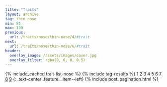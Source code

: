 ```yaml
---
title: "Traits"
layout: archive
tag: thin nose
min: 81
max: 100
previous:
  url: /traits/nose/thin-nose/4/#trait
next:
  url: /traits/nose/thin-nose/6/#trait
header:
  overlay_image: /assets/images/cover.jpg
  overlay_filter: rgba(0, 0, 0, 0.5)
---
```

{% include_cached trait-list-nose %}
{% include tag-results %}
[1](/traits/nose/thin-nose/1/#trait) [2](/traits/nose/thin-nose/2/#trait) [3](/traits/nose/thin-nose/3/#trait) [4](/traits/nose/thin-nose/4/#trait) 5 [6](/traits/nose/thin-nose/6/#trait) [7](/traits/nose/thin-nose/7/#trait) [8](/traits/nose/thin-nose/8/#trait) [9](/traits/nose/thin-nose/9/#trait) 
{: .text-center .feature__item--left}
{% include post_pagination.html %}

